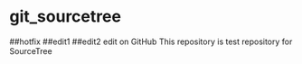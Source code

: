# git_sourcetree
##hotfix
##edit1
##edit2
edit on GitHub
This repository is test repository for SourceTree

